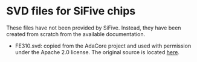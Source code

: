 # SVD files for SiFive chips

These files have not been provided by SiFive. Instead, they have been created
from scratch from the available documentation.

  * FE310.svd: copied from the AdaCore project and used with permission under
    the Apache 2.0 license. The original source is located
    [here](https://github.com/AdaCore/svd2ada/blob/master/CMSIS-SVD/SiFive/FE310.svd).
